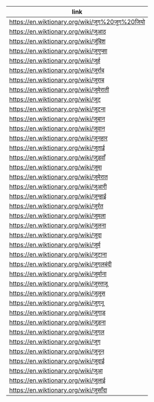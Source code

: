 |link|
|----|
|https://en.wiktionary.org/wiki/जुग%20जुग%20जियो|
|https://en.wiktionary.org/wiki/जुआठ|
|https://en.wiktionary.org/wiki/जुंबिश|
|https://en.wiktionary.org/wiki/जुगुप्सा|
|https://en.wiktionary.org/wiki/जुर्ह|
|https://en.wiktionary.org/wiki/जुर्राब|
|https://en.wiktionary.org/wiki/जुराब|
|https://en.wiktionary.org/wiki/जुमेराती|
|https://en.wiktionary.org/wiki/जुट|
|https://en.wiktionary.org/wiki/जुटना|
|https://en.wiktionary.org/wiki/जुबान|
|https://en.wiktionary.org/wiki/जुवान|
|https://en.wiktionary.org/wiki/जुनहार|
|https://en.wiktionary.org/wiki/जुताई|
|https://en.wiktionary.org/wiki/जुड़वाँ|
|https://en.wiktionary.org/wiki/जुमा|
|https://en.wiktionary.org/wiki/जुमेरात|
|https://en.wiktionary.org/wiki/जुआरी|
|https://en.wiktionary.org/wiki/जुन्हाई|
|https://en.wiktionary.org/wiki/जुर्रत|
|https://en.wiktionary.org/wiki/जुमला|
|https://en.wiktionary.org/wiki/जुलना|
|https://en.wiktionary.org/wiki/जुदा|
|https://en.wiktionary.org/wiki/जुर्म|
|https://en.wiktionary.org/wiki/जुटाना|
|https://en.wiktionary.org/wiki/जुगलबंदी|
|https://en.wiktionary.org/wiki/जुर्माना|
|https://en.wiktionary.org/wiki/जुस्तजू|
|https://en.wiktionary.org/wiki/जुलूस|
|https://en.wiktionary.org/wiki/जुगनू|
|https://en.wiktionary.org/wiki/जुगाड़|
|https://en.wiktionary.org/wiki/जुड़ना|
|https://en.wiktionary.org/wiki/जुगल|
|https://en.wiktionary.org/wiki/जुग|
|https://en.wiktionary.org/wiki/जुनून|
|https://en.wiktionary.org/wiki/जुदाई|
|https://en.wiktionary.org/wiki/जुआ|
|https://en.wiktionary.org/wiki/जुलाई|
|https://en.wiktionary.org/wiki/जुसाँदा|
